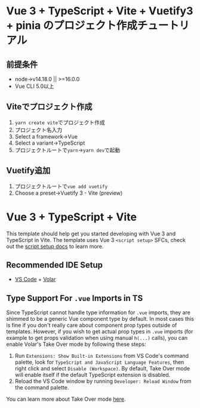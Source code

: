 # Vue 3 + TypeScript + Vite + Vuetify3 + pinia のプロジェクト作成チュートリアル

## 前提条件
- node→v14.18.0 || >=16.0.0
- Vue CLI 5.0以上

## Viteでプロジェクト作成
1. `yarn create vite`でプロジェクト作成
2. プロジェクト名入力
3. Select a framework→Vue
4. Select a variant→TypeScript
5. プロジェクトルートで`yarn`→`yarn dev`で起動

## Vuetify追加
1. プロジェクトルートで`vue add vuetify`
2. Choose a preset→Vuetify 3 - Vite (preview)





# Vue 3 + TypeScript + Vite

This template should help get you started developing with Vue 3 and TypeScript in Vite. The template uses Vue 3 `<script setup>` SFCs, check out the [script setup docs](https://v3.vuejs.org/api/sfc-script-setup.html#sfc-script-setup) to learn more.

## Recommended IDE Setup

- [VS Code](https://code.visualstudio.com/) + [Volar](https://marketplace.visualstudio.com/items?itemName=Vue.volar)

## Type Support For `.vue` Imports in TS

Since TypeScript cannot handle type information for `.vue` imports, they are shimmed to be a generic Vue component type by default. In most cases this is fine if you don't really care about component prop types outside of templates. However, if you wish to get actual prop types in `.vue` imports (for example to get props validation when using manual `h(...)` calls), you can enable Volar's Take Over mode by following these steps:

1. Run `Extensions: Show Built-in Extensions` from VS Code's command palette, look for `TypeScript and JavaScript Language Features`, then right click and select `Disable (Workspace)`. By default, Take Over mode will enable itself if the default TypeScript extension is disabled.
2. Reload the VS Code window by running `Developer: Reload Window` from the command palette.

You can learn more about Take Over mode [here](https://github.com/johnsoncodehk/volar/discussions/471).
